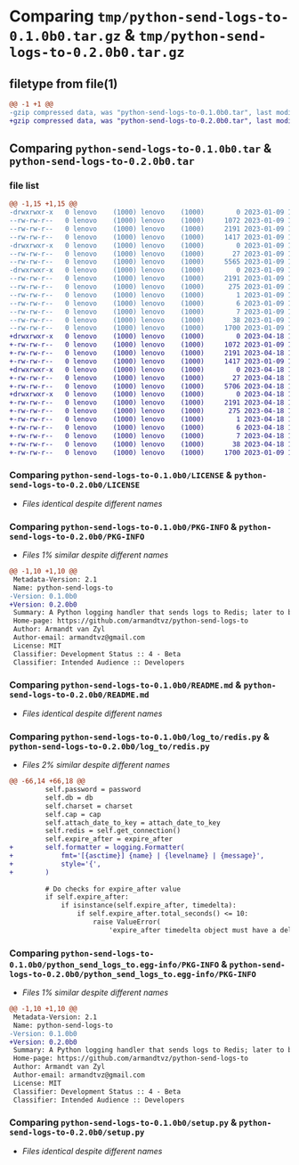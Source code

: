 # Comparing `tmp/python-send-logs-to-0.1.0b0.tar.gz` & `tmp/python-send-logs-to-0.2.0b0.tar.gz`

## filetype from file(1)

```diff
@@ -1 +1 @@
-gzip compressed data, was "python-send-logs-to-0.1.0b0.tar", last modified: Mon Jan  9 12:06:21 2023, max compression
+gzip compressed data, was "python-send-logs-to-0.2.0b0.tar", last modified: Tue Apr 18 10:51:00 2023, max compression
```

## Comparing `python-send-logs-to-0.1.0b0.tar` & `python-send-logs-to-0.2.0b0.tar`

### file list

```diff
@@ -1,15 +1,15 @@
-drwxrwxr-x   0 lenovo    (1000) lenovo    (1000)        0 2023-01-09 12:06:21.520683 python-send-logs-to-0.1.0b0/
--rw-rw-r--   0 lenovo    (1000) lenovo    (1000)     1072 2023-01-09 11:43:11.000000 python-send-logs-to-0.1.0b0/LICENSE
--rw-rw-r--   0 lenovo    (1000) lenovo    (1000)     2191 2023-01-09 12:06:21.520683 python-send-logs-to-0.1.0b0/PKG-INFO
--rw-rw-r--   0 lenovo    (1000) lenovo    (1000)     1417 2023-01-09 11:59:08.000000 python-send-logs-to-0.1.0b0/README.md
-drwxrwxr-x   0 lenovo    (1000) lenovo    (1000)        0 2023-01-09 12:06:21.520683 python-send-logs-to-0.1.0b0/log_to/
--rw-rw-r--   0 lenovo    (1000) lenovo    (1000)       27 2023-01-09 11:57:48.000000 python-send-logs-to-0.1.0b0/log_to/__init__.py
--rw-rw-r--   0 lenovo    (1000) lenovo    (1000)     5565 2023-01-09 11:16:45.000000 python-send-logs-to-0.1.0b0/log_to/redis.py
-drwxrwxr-x   0 lenovo    (1000) lenovo    (1000)        0 2023-01-09 12:06:21.520683 python-send-logs-to-0.1.0b0/python_send_logs_to.egg-info/
--rw-rw-r--   0 lenovo    (1000) lenovo    (1000)     2191 2023-01-09 12:06:21.000000 python-send-logs-to-0.1.0b0/python_send_logs_to.egg-info/PKG-INFO
--rw-rw-r--   0 lenovo    (1000) lenovo    (1000)      275 2023-01-09 12:06:21.000000 python-send-logs-to-0.1.0b0/python_send_logs_to.egg-info/SOURCES.txt
--rw-rw-r--   0 lenovo    (1000) lenovo    (1000)        1 2023-01-09 12:06:21.000000 python-send-logs-to-0.1.0b0/python_send_logs_to.egg-info/dependency_links.txt
--rw-rw-r--   0 lenovo    (1000) lenovo    (1000)        6 2023-01-09 12:06:21.000000 python-send-logs-to-0.1.0b0/python_send_logs_to.egg-info/requires.txt
--rw-rw-r--   0 lenovo    (1000) lenovo    (1000)        7 2023-01-09 12:06:21.000000 python-send-logs-to-0.1.0b0/python_send_logs_to.egg-info/top_level.txt
--rw-rw-r--   0 lenovo    (1000) lenovo    (1000)       38 2023-01-09 12:06:21.520683 python-send-logs-to-0.1.0b0/setup.cfg
--rw-rw-r--   0 lenovo    (1000) lenovo    (1000)     1700 2023-01-09 12:00:21.000000 python-send-logs-to-0.1.0b0/setup.py
+drwxrwxr-x   0 lenovo    (1000) lenovo    (1000)        0 2023-04-18 10:51:00.894938 python-send-logs-to-0.2.0b0/
+-rw-rw-r--   0 lenovo    (1000) lenovo    (1000)     1072 2023-01-09 11:43:11.000000 python-send-logs-to-0.2.0b0/LICENSE
+-rw-rw-r--   0 lenovo    (1000) lenovo    (1000)     2191 2023-04-18 10:51:00.894938 python-send-logs-to-0.2.0b0/PKG-INFO
+-rw-rw-r--   0 lenovo    (1000) lenovo    (1000)     1417 2023-01-09 11:59:08.000000 python-send-logs-to-0.2.0b0/README.md
+drwxrwxr-x   0 lenovo    (1000) lenovo    (1000)        0 2023-04-18 10:51:00.894938 python-send-logs-to-0.2.0b0/log_to/
+-rw-rw-r--   0 lenovo    (1000) lenovo    (1000)       27 2023-04-18 10:46:22.000000 python-send-logs-to-0.2.0b0/log_to/__init__.py
+-rw-rw-r--   0 lenovo    (1000) lenovo    (1000)     5706 2023-04-18 10:47:06.000000 python-send-logs-to-0.2.0b0/log_to/redis.py
+drwxrwxr-x   0 lenovo    (1000) lenovo    (1000)        0 2023-04-18 10:51:00.894938 python-send-logs-to-0.2.0b0/python_send_logs_to.egg-info/
+-rw-rw-r--   0 lenovo    (1000) lenovo    (1000)     2191 2023-04-18 10:51:00.000000 python-send-logs-to-0.2.0b0/python_send_logs_to.egg-info/PKG-INFO
+-rw-rw-r--   0 lenovo    (1000) lenovo    (1000)      275 2023-04-18 10:51:00.000000 python-send-logs-to-0.2.0b0/python_send_logs_to.egg-info/SOURCES.txt
+-rw-rw-r--   0 lenovo    (1000) lenovo    (1000)        1 2023-04-18 10:51:00.000000 python-send-logs-to-0.2.0b0/python_send_logs_to.egg-info/dependency_links.txt
+-rw-rw-r--   0 lenovo    (1000) lenovo    (1000)        6 2023-04-18 10:51:00.000000 python-send-logs-to-0.2.0b0/python_send_logs_to.egg-info/requires.txt
+-rw-rw-r--   0 lenovo    (1000) lenovo    (1000)        7 2023-04-18 10:51:00.000000 python-send-logs-to-0.2.0b0/python_send_logs_to.egg-info/top_level.txt
+-rw-rw-r--   0 lenovo    (1000) lenovo    (1000)       38 2023-04-18 10:51:00.894938 python-send-logs-to-0.2.0b0/setup.cfg
+-rw-rw-r--   0 lenovo    (1000) lenovo    (1000)     1700 2023-01-09 12:00:21.000000 python-send-logs-to-0.2.0b0/setup.py
```

### Comparing `python-send-logs-to-0.1.0b0/LICENSE` & `python-send-logs-to-0.2.0b0/LICENSE`

 * *Files identical despite different names*

### Comparing `python-send-logs-to-0.1.0b0/PKG-INFO` & `python-send-logs-to-0.2.0b0/PKG-INFO`

 * *Files 1% similar despite different names*

```diff
@@ -1,10 +1,10 @@
 Metadata-Version: 2.1
 Name: python-send-logs-to
-Version: 0.1.0b0
+Version: 0.2.0b0
 Summary: A Python logging handler that sends logs to Redis; later to be a collection of logging handlers.
 Home-page: https://github.com/armandtvz/python-send-logs-to
 Author: Armandt van Zyl
 Author-email: armandtvz@gmail.com
 License: MIT
 Classifier: Development Status :: 4 - Beta
 Classifier: Intended Audience :: Developers
```

### Comparing `python-send-logs-to-0.1.0b0/README.md` & `python-send-logs-to-0.2.0b0/README.md`

 * *Files identical despite different names*

### Comparing `python-send-logs-to-0.1.0b0/log_to/redis.py` & `python-send-logs-to-0.2.0b0/log_to/redis.py`

 * *Files 2% similar despite different names*

```diff
@@ -66,14 +66,18 @@
         self.password = password
         self.db = db
         self.charset = charset
         self.cap = cap
         self.attach_date_to_key = attach_date_to_key
         self.redis = self.get_connection()
         self.expire_after = expire_after
+        self.formatter = logging.Formatter(
+            fmt='[{asctime}] {name} | {levelname} | {message}',
+            style='{',
+        )
 
         # Do checks for expire_after value
         if self.expire_after:
             if isinstance(self.expire_after, timedelta):
                 if self.expire_after.total_seconds() <= 10:
                     raise ValueError(
                         'expire_after timedelta object must have a delta '
```

### Comparing `python-send-logs-to-0.1.0b0/python_send_logs_to.egg-info/PKG-INFO` & `python-send-logs-to-0.2.0b0/python_send_logs_to.egg-info/PKG-INFO`

 * *Files 1% similar despite different names*

```diff
@@ -1,10 +1,10 @@
 Metadata-Version: 2.1
 Name: python-send-logs-to
-Version: 0.1.0b0
+Version: 0.2.0b0
 Summary: A Python logging handler that sends logs to Redis; later to be a collection of logging handlers.
 Home-page: https://github.com/armandtvz/python-send-logs-to
 Author: Armandt van Zyl
 Author-email: armandtvz@gmail.com
 License: MIT
 Classifier: Development Status :: 4 - Beta
 Classifier: Intended Audience :: Developers
```

### Comparing `python-send-logs-to-0.1.0b0/setup.py` & `python-send-logs-to-0.2.0b0/setup.py`

 * *Files identical despite different names*

